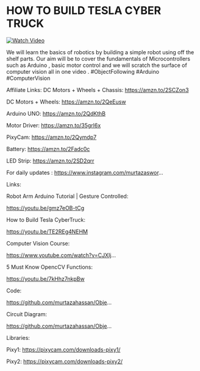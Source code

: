 # HOW TO BUILD TESLA CYBER TRUCK


[![Watch Video](https://github.com/murtazahassan/Object-Following-Robot/blob/master/ObjectFollowingRobotThumbnail.png)](https://youtu.be/w_krOCBk1DE)

We will learn the basics of robotics by building a simple robot using off the shelf parts. Our aim will be to cover the fundamentals of Microcontrollers such as Arduino ,  basic  motor control and we will scratch the surface of computer vision all in one video . 
#ObjectFollowing
#Arduino
#ComputerVision

Affiliate Links: 
DC Motors + Wheels + Chassis: https://amzn.to/2SCZon3

DC Motors + Wheels: https://amzn.to/2QeEusw

Arduino UNO: https://amzn.to/2QdKthB

Motor Driver: https://amzn.to/35grl6x

PixyCam: https://amzn.to/2Qymdp7	

Battery: https://amzn.to/2Fadc0c

LED Strip: https://amzn.to/2SD2qrr

For daily updates : 
https://www.instagram.com/murtazaswor...

Links:

Robot Arm Arduino Tutorial | Gesture Controlled:

https://youtu.be/gmz7eOB-tCg

How to Build Tesla CyberTruck:

https://youtu.be/TE2REg4NEHM

Computer Vision Course:

https://www.youtube.com/watch?v=CJXIj...

5 Must Know OpencCV Functions:

https://youtu.be/7kHhz7nkpBw



Code: 

https://github.com/murtazahassan/Obje...

Circuit Diagram:

https://github.com/murtazahassan/Obje...

Libraries:

Pixy1: https://pixycam.com/downloads-pixy1/

Pixy2: https://pixycam.com/downloads-pixy2/
